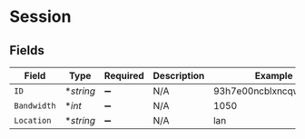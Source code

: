 # Session


## Fields

| Field                    | Type                     | Required                 | Description              | Example                  |
| ------------------------ | ------------------------ | ------------------------ | ------------------------ | ------------------------ |
| `ID`                     | **string*                | :heavy_minus_sign:       | N/A                      | 93h7e00ncblxncqw9lkfaoxi |
| `Bandwidth`              | **int*                   | :heavy_minus_sign:       | N/A                      | 1050                     |
| `Location`               | **string*                | :heavy_minus_sign:       | N/A                      | lan                      |